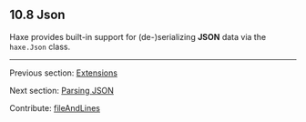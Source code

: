 ## 10.8 Json

Haxe provides built-in support for (de-)serializing **JSON** data via the `haxe.Json` class.

---

Previous section: [Extensions](std-math-extensions.md)

Next section: [Parsing JSON](std-Json-parsing.md)

Contribute: [fileAndLines](https://github.com/HaxeFoundation/HaxeManual/blob/master/10-std.tex#L242-242)